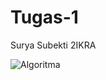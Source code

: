 # Tugas-1
Surya Subekti 2IKRA

![Algoritma](https://github.com/Ayrus27/Tugas-1/assets/115227173/e80d7af2-7a8a-4623-864e-df1fa86a4e9e)
